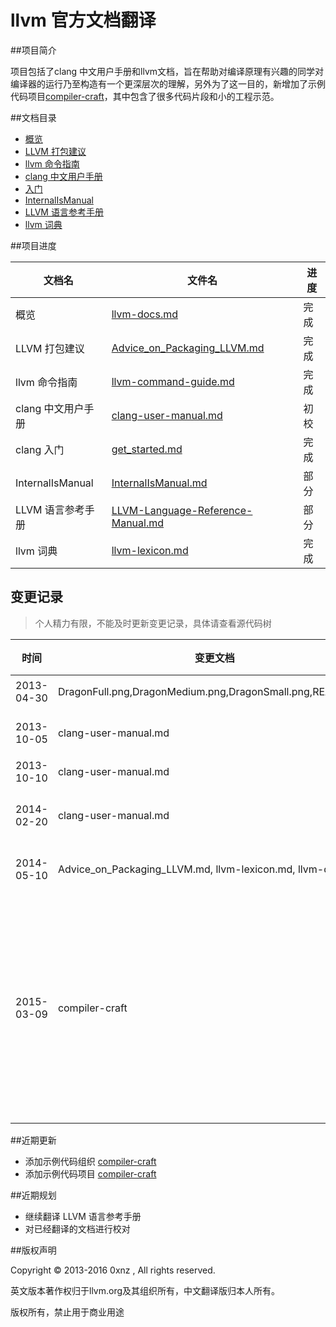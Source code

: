 llvm 官方文档翻译
=================

##项目简介

项目包括了clang 中文用户手册和llvm文档，旨在帮助对编译原理有兴趣的同学对编译器的运行乃至构造有一个更深层次的理解，另外为了这一目的，新增加了示例代码项目[compiler-craft](https://github.com/compiler-craft/compiler-craft)，其中包含了很多代码片段和小的工程示范。

##文档目录

  * [概览](./llvm-docs.md)
  * [LLVM 打包建议](./Advice_on_Packaging_LLVM.md)
  * [llvm 命令指南](./llvm-command-guide.md)
  * [clang 中文用户手册](./clang-user-manual.md)
  * [入门](./get_started.md)
  * [InternalIsManual](./InternalIsManual.md)
  * [LLVM 语言参考手册](./LLVM-Language-Reference-Manual.md)
  * [llvm 词典](./llvm-lexicon.md)

##项目进度

| 文档名 | 文件名 | 进度 |
| ------ | ------ | ---- |
| 概览   | [llvm-docs.md](./llvm-docs.md) | 完成 |
| LLVM 打包建议 | [Advice_on_Packaging_LLVM.md](./Advice_on_Packaging_LLVM.md) | 完成 |
| llvm 命令指南 | [llvm-command-guide.md](./llvm-command-guide.md) | 完成 |
| clang 中文用户手册 | [clang-user-manual.md](./clang-user-manual.md) | 初校 |
| clang 入门 | [get_started.md](./get_started.md) | 完成 |
| InternalIsManual | [InternalIsManual.md](./InternalIsManual.md) | 部分 |
| LLVM 语言参考手册 | [LLVM-Language-Reference-Manual.md](./LLVM-Language-Reference-Manual.md) | 部分 |
| llvm 词典 | [llvm-lexicon.md](./llvm-lexicon.md) | 完成 |


## 变更记录

> 个人精力有限，不能及时更新变更记录，具体请查看源代码树

| 时间 | 变更文档 | 变更描述 |
|-----| ----------| -------- |
|2013-04-30 | DragonFull.png,DragonMedium.png,DragonSmall.png,README.md | 创建项目 |
|2013-10-05 | clang-user-manual.md | 添加中文版本 |
|2013-10-10| clang-user-manual.md | 校对 |
|2014-02-20| clang-user-manual.md | 更新到 clang 3.4 |
|2014-05-10| Advice\_on\_Packaging_LLVM.md, llvm-lexicon.md, llvm-docs.md | 添加新文件 |
|2015-03-09| compiler-craft | 添加示例代码组织和项目，以实践更加清晰的阐释了文章所载的理论 |

##近期更新

* 添加示例代码组织 [compiler-craft](https://github.com/compiler-craft)
* 添加示例代码项目 [compiler-craft](https://github.com/compiler-craft/compiler-craft)

##近期规划
* 继续翻译 LLVM 语言参考手册
* 对已经翻译的文档进行校对

##版权声明

Copyright &copy; 2013-2016 0xnz <yunxinyi AT gmail DOT com>, All rights reserved.

英文版本著作权归于llvm.org及其组织所有，中文翻译版归本人所有。

版权所有，禁止用于商业用途


